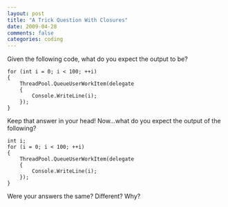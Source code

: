 ```yaml
---
layout: post
title: "A Trick Question With Closures"
date: 2009-04-28
comments: false
categories: coding
---
```

Given the following code, what do you expect the output to be?
```
for (int i = 0; i < 100; ++i)
{
    ThreadPool.QueueUserWorkItem(delegate
    {
        Console.WriteLine(i);
    });
}
```
Keep that answer in your head!  Now...what do you expect the output of the following?
```
int i;
for (i = 0; i < 100; ++i)
{
    ThreadPool.QueueUserWorkItem(delegate
    {
        Console.WriteLine(i);
    });
}
```
Were your answers the same?  Different?  Why?
